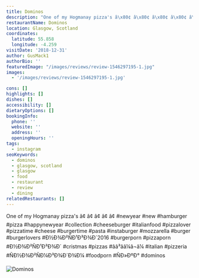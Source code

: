 ```yaml
---
title: Dominos
description: "One of my Hogmanay pizza's â\x80¢ â\x80¢ â\x80¢ â\x80¢ â\x80¢ #newyear #new #hamburger #pizza #happynewyear #collection #cheeseburger #italianfood #pizzalover #pizzatime #cheese #burgertime #past"
restaurantName: Dominos
location: Glasgow, Scotland
coordinates:
  latitude: 55.858
  longitude: -4.259
visitDate: '2018-12-31'
author: GusMack1
authorBio: ''
featuredImage: "/images/reviews/review-1546297195-1.jpg"
images:
  - '/images/reviews/review-1546297195-1.jpg'

cons: []
highlights: []
dishes: []
accessibility: []
dietaryOptions: []
bookingInfo:
  phone: ''
  website: ''
  address: ''
  openingHours: ''
tags:
  - instagram
seoKeywords:
  - dominos
  - glasgow, scotland
  - glasgow
  - food
  - restaurant
  - review
  - dining
relatedRestaurants: []
---
```


One of my Hogmanay pizza's
â¢
â¢
â¢
â¢
â¢
#newyear #new #hamburger #pizza #happynewyear #collection #cheeseburger #italianfood #pizzalover #pizzatime #cheese #burgertime #pasta #instaburger #mozzarella #burger #burgerlovers #Ð½Ð¾Ð²ÑÐ¹Ð³Ð¾Ð´2016 #burgerporn #pizzaporn #Ð½Ð¾Ð²ÑÐ¹Ð³Ð¾Ð´ #cristmas #pizzas #ãã³ãã¼ã¬ã¼ #italian #pizzeria #ÑÐ½Ð¾Ð²ÑÐ¼Ð³Ð¾Ð´Ð¾Ð¼ #foodporn #ÑÐ»ÐºÐ° #dominos

![Dominos](/images/reviews/review-1546297195-1.jpg)
